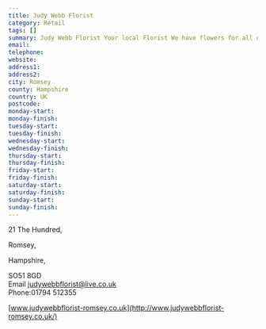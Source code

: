 ```yaml
---
title: Judy Webb Florist
category: Retail
tags: []
summary: Judy Webb Florist Your local Florist We have flowers for all occasions
email: 
telephone: 
website: 
address1: 
address2: 
city: Romsey
county: Hampshire
country: UK
postcode: 
monday-start: 
monday-finish: 
tuesday-start: 
tuesday-finish: 
wednesday-start: 
wednesday-finish: 
thursday-start: 
thursday-finish: 
friday-start: 
friday-finish: 
saturday-start: 
saturday-finish: 
sunday-start: 
sunday-finish: 
---
```

21 The Hundred,

Romsey,

Hampshire,

SO51 8GD  
Email [judywebbflorist@live.co.uk](mailto:judywebbflorist@live.co.uk)  
Phone:01794 512355

[www.judywebbflorist-romsey.co.uk](http://www.judywebbflorist-romsey.co.uk/)

